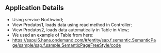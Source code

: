 ## Application Details
- Using service Northwind;
- View Produtos1, loads data using read method in Controller;
- View Produtos2, loads data automatically in Table in View;
- We used an example of Table from here:
- https://sapui5.hana.ondemand.com/#/entity/sap.f.semantic.SemanticPage/sample/sap.f.sample.SemanticPageFreeStyle/code